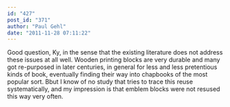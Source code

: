 ```yaml
---
id: "427"
post_id: "371"
author: "Paul Gehl"
date: "2011-11-28 07:11:22"
---
```

Good question, Ky, in the sense that the existing literature does not address these issues at all well. Wooden printing blocks are very durable and many got re-purposed in later centuries, in general for less and less pretentious kinds of book, eventually finding their way into chapbooks of the most popular sort. Bbut I know of no study that tries to trace this reuse systematically, and my impression is that emblem blocks were not resused this way very often.
